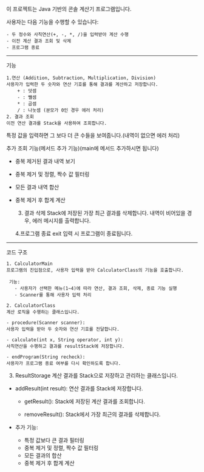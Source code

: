 이 프로젝트는 Java 기반의 콘솔 계산기 프로그램입니다.

사용자는 다음 기능을 수행할 수 있습니다:

	- 두 정수와 사칙연산(+, -, *, /)을 입력받아 계산 수행
	- 이전 계산 결과 조회 및 삭제
	- 프로그램 종료
----
기능

	1.연산 (Addition, Subtraction, Multiplication, Division)
	사용자가 입력한 두 숫자와 연산 기호를 통해 결과를 계산하고 저장합니다.
	    + : 덧셈
	    - : 뺄셈
	    * : 곱셈
	    / : 나눗셈 (분모가 0인 경우 에러 처리)
	2. 결과 조회
	이전 연산 결과를 Stack을 사용하여 조회합니다.
  특정 값을 입력하면 그 보다 더 큰 수들을 보여줍니다.(내역이 없으면 에러 처리)

  추가 조회 기능(메서드 추가 기능)(main에 메서드 추가하시면 됩니다)
  - 중복 제거된 결과 내역 보기
  - 중복 제거 및 정렬, 짝수 값 필터링
  - 모든 결과 내역 합산
  - 중복 제거 후 합계 계산

 
	3. 결과 삭제
	Stack에 저장된 가장 최근 결과를 삭제합니다.
  내역이 비어있을 경우, 에러 메시지를 출력합니다.
 
	4.프로그램 종료
	exit 입력 시 프로그램이 종료됩니다.
 
----
코드 구조

	1. CalculatorMain
	프로그램의 진입점으로, 사용자 입력을 받아 CalculatorClass의 기능을 호출합니다.
 
	 기능:
	   - 사용자가 선택한 메뉴(1~4)에 따라 연산, 결과 조회, 삭제, 종료 기능 실행
	   - Scanner를 통해 사용자 입력 처리

	2. CalculatorClass
	계산 로직을 수행하는 클래스입니다.
 
	- procedure(Scanner scanner):
	사용자 입력을 받아 두 숫자와 연산 기호를 전달합니다.
 
	- calculate(int x, String operator, int y):
	사칙연산을 수행하고 결과를 resultStack에 저장합니다.
 
	- endProgram(String recheck):
	사용자가 프로그램 종료 여부를 다시 확인하도록 합니다.

  3. ResultStorage
  계산 결과를 Stack으로 저장하고 관리하는 클래스입니다.

  - addResult(int result):
  연산 결과를 Stack에 저장합니다.

	- getResult():
  Stack에 저장된 계산 결과를 조회합니다.

	- removeResult():
  Stack에서 가장 최근의 결과를 삭제합니다.

  - 추가 기능:
	  - 특정 값보다 큰 결과 필터링
	  - 중복 제거 및 정렬, 짝수 값 필터링
	  - 모든 결과의 합산
	  - 중복 제거 후 합계 계산
